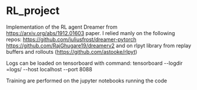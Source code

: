 # RL_project
Implementation of the RL agent Dreamer from https://arxiv.org/abs/1912.01603 paper.
I relied manly on the following repos: https://github.com/juliusfrost/dreamer-pytorch
                                       https://github.com/RajGhugare19/dreamerv2
and on  rlpyt library from replay buffers and rollouts (https://github.com/astooke/rlpyt)                   

Logs can be loaded on tensorboard with command:
                                         tensorboard --logdir =logs/ --host localhost --port 8088

Training are performed on the jupyter notebooks running the code 


